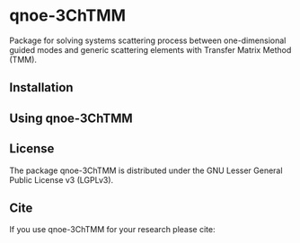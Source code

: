 # qnoe-3ChTMM
Package for solving systems scattering process between one-dimensional guided modes and generic scattering elements with Transfer Matrix Method (TMM).

## Installation

## Using qnoe-3ChTMM

## License
The package qnoe-3ChTMM is distributed under the GNU Lesser General Public License v3 (LGPLv3).

## Cite
If you use qnoe-3ChTMM for your research please cite:
